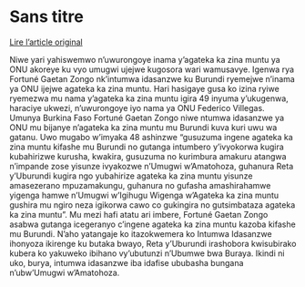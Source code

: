 # Sans titre

[Lire l’article original](https://lemandat.org/kir/blog/2022/04/02/intumwa-idasanzwe-ku-burundi-gaetan-zongo-yemejwe/)

Niwe yari yahiswemwo n’uwurongoye inama y’agateka ka zina muntu ya ONU akoreye ku vyo umugwi ujejwe kugosora wari wamusavye. Igenwa rya Fortuné Gaetan Zongo nk’intumwa idasanzwe ku Burundi ryemejwe n’inama ya ONU ijejwe agateka ka zina muntu.
Hari hasigaye gusa ko izina ryiwe ryemezwa mu nama y’agateka ka zina muntu igira 49 inyuma y’ukugenwa, haraciye ukwezi, n’uwurongoye iyo nama ya ONU Federico Villegas. Umunya Burkina Faso Fortuné Gaetan Zongo niwe ntumwa idasanzwe ya ONU mu bijanye n’agateka ka zina muntu mu Burundi kuva kuri uwu wa gatanu.
Uwo mugabo w’imyaka 48 ashinzwe “gusuzuma ingene agateka ka zina muntu kifashe mu Burundi no gutanga intumbero y’ivyokorwa kugira kubahirizwe kurusha, kwakira, gusuzuma no kurimbura amakuru atangwa n’impande zose yisunze ivyakozwe n’Umugwi w’Amatohoza, guhanura Reta y’Uburundi kugira ngo yubahirize agateka ka zina muntu yisunze amasezerano mpuzamakungu, guhanura no gufasha amashirahamwe yigenga hamwe n’Umugwi w’Igihugu Wigenga w’Agateka ka zina muntu gushira mu ngiro neza igikorwa cawo co gukingira no gutsimbataza agateka ka zina muntu”.
Mu mezi hafi atatu ari imbere, Fortuné Gaetan Zongo asabwa gutanga icegeranyo c’ingene agateka ka zina muntu kazoba kifashe mu Burundi.
N’aho yatangaje ko itazokwemera ko Intumwa Idasanzwe ihonyoza ikirenge ku butaka bwayo, Reta y’Uburundi irashobora kwisubirako kubera ko yakuweko ibihano vy’ubutunzi n’Ubumwe bwa Buraya. Ikindi ni uko, burya, intumwa idasanzwe iba idafise ububasha bungana n’ubw’Umugwi w’Amatohoza.